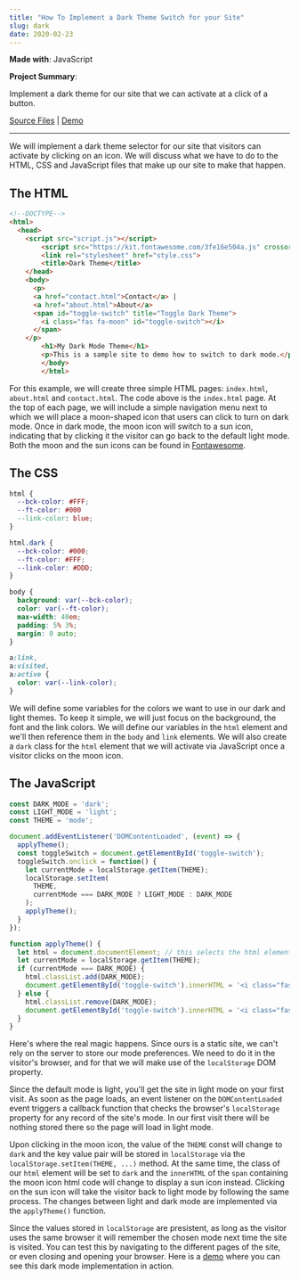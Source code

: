 ```yaml
---
title: "How To Implement a Dark Theme Switch for your Site"
slug: dark	
date: 2020-02-23
---
```


**Made with**: <i class="fab fa-js"></i>JavaScript

**Project Summary**: 

Implement a dark theme for our site that we can activate at a click of a button.

[Source Files](https://github.com/mariobox/dark) | [Demo](https://mariobox.github.io/dark)

<hr class="art" />

We will implement a dark theme selector for our site that visitors can activate by clicking on an icon. We will discuss what we have to do to the HTML, CSS and JavaScript files that make up our site to make that happen.

## The HTML

``` html
<!--DOCTYPE-->
<html>
  <head>
    <script src="script.js"></script>
		<script src="https://kit.fontawesome.com/3fe16e504a.js" crossorigin="anonymous"></script>
		<link rel="stylesheet" href="style.css">
		<title>Dark Theme</title>
	</head>
	<body>
	  <p>
      <a href="contact.html">Contact</a> | 
      <a href="about.html">About</a> 
      <span id="toggle-switch" title="Toggle Dark Theme">
        <i class="fas fa-moon" id="toggle-switch"></i>
      </span>
    </p>
		<h1>My Dark Mode Theme</h1>
		<p>This is a sample site to demo how to switch to dark mode.</p>
		</body>
		</html>
```

For this example, we will create three simple HTML pages: `index.html`, `about.html` and `contact.html`. The code above is the <code>index.html</code> page. At the top of each page, we will include a simple navigation menu next to which we will place a moon-shaped icon that users can click to turn on dark mode. Once in dark mode, the moon icon will switch to a sun icon, indicating that by clicking it the visitor can go back to the default light mode. Both the moon and the sun icons can be found in [Fontawesome](https://fontawesome.com).

## The CSS

``` css
html {
  --bck-color: #FFF;
  --ft-color: #000
  --link-color: blue;
}

html.dark {
  --bck-color: #000;
  --ft-color: #FFF;
  --link-color: #DDD;
}

body {
  background: var(--bck-color);
  color: var(--ft-color);
  max-width: 40em;
  padding: 5% 3%;
  margin: 0 auto;
}

a:link,
a:visited,
a:active {
  color: var(--link-color);
}
```

We will define some variables for the colors we want to use in our dark and light themes. To keep it simple, we will just focus on the background, the font and the link colors. We will define our variables in the `html` element and we'll then reference them in the `body` and `link` elements. We will also create a `dark` class for the `html` element that we will activate via JavaScript once a visitor clicks on the moon icon.

## The JavaScript

``` js
const DARK_MODE = 'dark';
const LIGHT_MODE = 'light';
const THEME = 'mode';

document.addEventListener('DOMContentLoaded', (event) => {
  applyTheme(); 
  const toggleSwitch = document.getElementById('toggle-switch');
  toggleSwitch.onclick = function() {
    let currentMode = localStorage.getItem(THEME);
    localStorage.setItem(
      THEME, 
      currentMode === DARK_MODE ? LIGHT_MODE : DARK_MODE
    );
    applyTheme();
  }
});

function applyTheme() {
  let html = document.documentElement; // this selects the html element
  let currentMode = localStorage.getItem(THEME);
  if (currentMode === DARK_MODE) {
    html.classList.add(DARK_MODE);
    document.getElementById('toggle-switch').innerHTML = '<i class="fas fa-sun"></i>';
  } else {
    html.classList.remove(DARK_MODE);
    document.getElementById('toggle-switch').innerHTML = '<i class="fas fa-moon"></i>';
  }
}
```

Here's where the real magic happens. Since ours is a static site, we can't rely on the server to store our mode preferences. We need to do it in the visitor's browser, and for that we will make use of the `localStorage` DOM property.

Since the default mode is light, you'll get the site in light mode on your first visit. As soon as the page loads, an event listener on the `DOMContentLoaded` event triggers a callback function that checks the browser's `localStorage` property for any record of the site's mode. In our first visit there will be nothing stored there so the page will load in light mode.

Upon clicking in the moon icon, the value of the `THEME` const will change to `dark` and the key value pair will be stored in `localStorage` via the `localStorage.setItem(THEME, ...)` method. At the same time, the class of our `html` element will be set to `dark` and the `innerHTML` of the `span` containing the moon icon html code will change to display a sun icon instead. Clicking on the sun icon will take the visitor back to light mode by following the same process. The changes between light and dark mode are implemented via the  `applyTheme()` function.

Since the values stored in `localStorage` are presistent, as long as the visitor uses the same browser it will remember the chosen mode next time the site is visited. You can test this by navigating to the different pages of the site, or even closing and opening your browser. Here is a [demo](https://mariobox.github.io/dark) where you can see this dark mode implementation in action.

